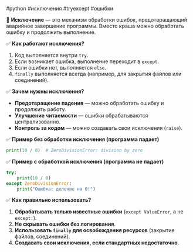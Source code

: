 #python #исключения #tryexcept #ошибки

🔹 **Исключение** — это механизм обработки ошибок, предотвращающий аварийное завершение программы. Вместо краша можно обработать ошибку и продолжить выполнение.

✅ **Как работают исключения?**

1. Код выполняется внутри `try`.
2. Если возникает ошибка, выполнение переходит в `except`.
3. Если ошибки нет, выполняется `else`.
4. `finally` выполняется всегда (например, для закрытия файлов или соединений).

✅ **Зачем нужны исключения?**

- **Предотвращение падения** — можно обработать ошибку и продолжить работу.
- **Улучшение читаемости** — ошибки обрабатываются централизованно.
- **Контроль за кодом** — можно создавать свои исключения (`raise`).

✅ **Пример без обработки исключения (программа падает)**

```python
print(10 / 0)  # ZeroDivisionError: division by zero
```

✅ **Пример с обработкой исключения (программа не падает)**

```python
try:
    print(10 / 0)
except ZeroDivisionError:
    print("Ошибка: деление на 0!")
```

✅ **Как правильно использовать?**

1. **Обрабатывать только известные ошибки** (`except ValueError`, а не `except:`).
2. **Не скрывать ошибки без логирования**.
3. **Использовать `finally` для освобождения ресурсов** (закрытие файлов, соединений).
4. **Создавать свои исключения, если стандартных недостаточно**.
